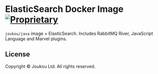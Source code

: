 ElasticSearch Docker Image [![Proprietary](http://img.shields.io/badge/license-proprietary-red.svg)](#license)
=========================

`joukou/java` image + ElasticSearch. Includes RabbitMQ River, JavaScript Language and Marvel plugins.

## License

Copyright &copy; Joukou Ltd. All rights reserved.